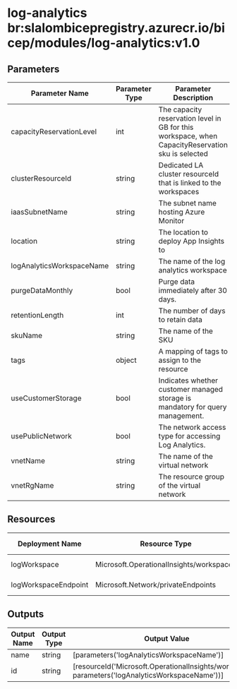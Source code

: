 # log-analytics br:slalombicepregistry.azurecr.io/bicep/modules/log-analytics:v1.0

## Parameters

| Parameter Name            | Parameter Type | Parameter Description                                                                             | Parameter DefaultValue     | Parameter AllowedValues                                                          |
| ------------------------- | -------------- | ------------------------------------------------------------------------------------------------- | -------------------------- | -------------------------------------------------------------------------------- |
| capacityReservationLevel  | int            | The capacity reservation level in GB for this workspace, when CapacityReservation sku is selected | 0                          |                                                                                  |
| clusterResourceId         | string         | Dedicated LA cluster resourceId that is linked to the workspaces                                  |                            |                                                                                  |
| iaasSubnetName            | string         | The subnet name hosting Azure Monitor                                                             |                            |                                                                                  |
| location                  | string         | The location to deploy App Insights to                                                            | [resourceGroup().location] |                                                                                  |
| logAnalyticsWorkspaceName | string         | The name of the log analytics workspace                                                           |                            |                                                                                  |
| purgeDataMonthly          | bool           | Purge data immediately after 30 days.                                                             | True                       |                                                                                  |
| retentionLength           | int            | The number of days to retain data                                                                 | 30                         |                                                                                  |
| skuName                   | string         | The name of the SKU                                                                               | PerGB2018                  | CapacityReservation,Free,LACluster,PerGB2018,PerNode,Premium,Standalone,Standard |
| tags                      | object         | A mapping of tags to assign to the resource                                                       |                            |                                                                                  |
| useCustomerStorage        | bool           | Indicates whether customer managed storage is mandatory for query management.                     | False                      |                                                                                  |
| usePublicNetwork          | bool           | The network access type for accessing Log Analytics.                                              | True                       |                                                                                  |
| vnetName                  | string         | The name of the virtual network                                                                   |                            |                                                                                  |
| vnetRgName                | string         | The resource group of the virtual network                                                         |                            |                                                                                  |

## Resources

| Deployment Name      | Resource Type                            | Resource Version | Existing | Resource Comment |
| -------------------- | ---------------------------------------- | ---------------- | -------- | ---------------- |
| logWorkspace         | Microsoft.OperationalInsights/workspaces | 2022-10-01       | False    |                  |
| logWorkspaceEndpoint | Microsoft.Network/privateEndpoints       | 2022-01-01       | False    |                  |

## Outputs

| Output Name | Output Type | Output Value                                                                                      |
| ----------- | ----------- | ------------------------------------------------------------------------------------------------- |
| name        | string      | [parameters('logAnalyticsWorkspaceName')]                                                         |
| id          | string      | [resourceId('Microsoft.OperationalInsights/workspaces', parameters('logAnalyticsWorkspaceName'))] |
